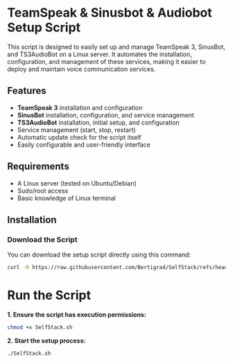 # TeamSpeak & Sinusbot & Audiobot Setup Script

This script is designed to easily set up and manage TeamSpeak 3, SinusBot, and TS3AudioBot on a Linux server. It automates the installation, configuration, and management of these services, making it easier to deploy and maintain voice communication services.

## Features
- **TeamSpeak 3** installation and configuration
- **SinusBot** installation, configuration, and service management
- **TS3AudioBot** installation, initial setup, and configuration
- Service management (start, stop, restart)
- Automatic update check for the script itself
- Easily configurable and user-friendly interface

## Requirements
- A Linux server (tested on Ubuntu/Debian)
- Sudo/root access
- Basic knowledge of Linux terminal

## Installation

### Download the Script

You can download the setup script directly using this command:

```bash
curl -O https://raw.githubusercontent.com/Bertigrad/SelfStack/refs/heads/main/SelfStack.sh
```
# Run the Script
**1. Ensure the script has execution permissions:**
```bash
chmod +x SelfStack.sh
```
**2. Start the setup process:**
```bash
./SelfStack.sh
```